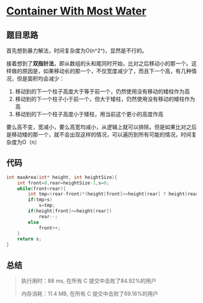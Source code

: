 # [Container With Most Water](https://leetcode-cn.com/problems/container-with-most-water/)

## 题目思路

首先想到暴力解法，时间复杂度为O(n^2^)，显然是不行的。

接着想到了**双指针法**，即从数组的头和尾同时开始，比对之后移动小的那一个。这样做的原因是，如果移动长的那一个，不仅宽度减少了，而且下一个高，有几种情况，但是面积均会减少：

1. 移动到的下一个柱子高度大于等于前一个，仍然使用没有移动的矮柱作为高
2. 移动到的下一个柱子小于前一个，但大于矮柱，仍然使用没有移动的矮柱作为高
3. 移动到的下一个柱子高度小于矮柱，用当前这个更小的高度作高

要么高不变，宽减小，要么高宽均减小，从逻辑上就可以排除。但是如果比对之后是移动矮的那一个，就不会出现这样的情况，可以遍历到所有可能的情况，时间复杂度为O（n）

## 代码

```C
int maxArea(int* height, int heightSize){
    int front=0,rear=heightSize-1,s=0;
    while(front<rear){
        int tmp=(rear-front)*(height[front]>=height[rear] ? height[rear]:height[front]);
        if(tmp>s)
            s=tmp;
        if(height[front]>=height[rear])
            rear--;
        else
            front++;
    }
    return s;
}
```

## 总结

> 执行用时：88 ms, 在所有 C 提交中击败了84.92%的用户
>
> 内存消耗：11.4 MB, 在所有 C 提交中击败了69.18%的用户

